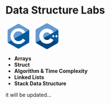 # Data Structure Labs

<div>
  <img src="https://github.com/devicons/devicon/blob/master/icons/c/c-original.svg" title="C" **alt="C" width="70" height="70"/>&nbsp;
  <img src="https://github.com/devicons/devicon/blob/master/icons/cplusplus/cplusplus-original.svg" title="C++" **alt="C++" width="70" height="70"/>&nbsp;
</div>

- <b>Arrays</b>
- <b>Struct</b>
- <b>Algorithm & Time Complexity</b>
- <b>Linked Lists</b>
- <b>Stack Data Structure</b>

it will be updated...
